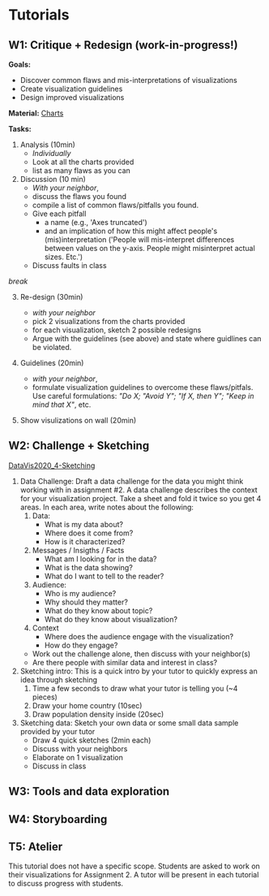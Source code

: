 # Tutorials

## W1: Critique + Redesign (work-in-progress!)

__Goals:__
* Discover common flaws and mis-interpretations of visualizations
* Create visualization guidelines
* Design improved visualizations

__Material:__ [Charts](https://docs.google.com/document/d/1-IwXtp2cGhzSne20MI32YTtMOlgiz0nztgKZmuCcZOk/edit?usp=sharing)

__Tasks:__

1. Analysis (10min)
   * _Individually_
   * Look at all the charts provided
   * list as many flaws as you can
2. Discussion (10 min)
   * _With your neighbor_, 
   * discuss the flaws you found 
   * compile a list of common flaws/pitfalls you found. 
   * Give each pitfall 
      * a name (e.g., 'Axes truncated') 
      * and an implication of how this might affect people's (mis)interpretation ('People will mis-interpret differences between values on the y-axis. People might misinterpret actual sizes. Etc.')
   * Discuss faults in class

_break_

3. Re-design (30min)
   * _with your neighbor_
   * pick 2 visualizations from the charts provided
   * for each visualization, sketch 2 possible redesigns
   * Argue with the guidelines (see above) and state where guidlines can be violated.
   
4. Guidelines (20min)
   * _with your neighbor_,
   * formulate visualization guidelines to overcome these flaws/pitfals. Use careful formulations: _"Do X; "Avoid Y"; "If X, then Y"; "Keep in mind that X"_, etc.

5. Show visulizations on wall (20min)


## W2: Challenge + Sketching

[DataVis2020_4-Sketching](slides/DataVis2020_4-Sketching.pdf)

1. Data Challenge: Draft a data challenge for the data you might think working with in assignment #2. A data challenge describes the context for your visualization project. Take a sheet and fold it twice so you get 4 areas. In each area, write notes about the following: 
   1. Data: 
      * What is my data about? 
      * Where does it come from?
      * How is it characterized? 
   2. Messages / Insigths / Facts
      * What am I looking for in the data? 
      * What is the data showing?
      * What do I want to tell to the reader?  
   3. Audience: 
      * Who is my audience? 
      * Why should they matter?
      * What do they know about topic? 
      * What do they know about visualization?
   4. Context
      * Where does the audience engage with the visualization? 
      * How do they engage?
   * Work out the challenge alone, then discuss with your neighbor(s)
   * Are there people with similar data and interest in class? 
2. Sketching intro: This is a quick intro by your tutor to quickly express an idea through sketching
   1. Time a few seconds to draw what your tutor is telling you (~4 pieces)
   2. Draw your home country (10sec)
   3. Draw population density inside (20sec)
3. Sketching data: Sketch your own data or some small data sample provided by your tutor
   * Draw 4 quick sketches (2min each)
   * Discuss with your neighbors
   * Elaborate on 1 visualization 
   * Discuss in class

## W3: Tools and data exploration


## W4: Storyboarding


## T5: Atelier

This tutorial does not have a specific scope. Students are asked to work on their visualizations for Assignment 2. A tutor will be present in each tutorial to discuss progress with students. 
